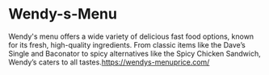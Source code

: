 # Wendy-s-Menu
 Wendy's menu offers a wide variety of delicious fast food options, known for its fresh, high-quality ingredients. From classic items like the Dave’s Single and Baconator to spicy alternatives like the Spicy Chicken Sandwich, Wendy’s caters to all tastes.https://wendys-menuprice.com/
